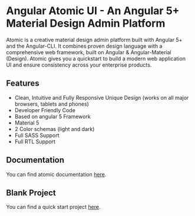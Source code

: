 Angular Atomic UI - An Angular 5+ Material Design Admin Platform
================================================================

Atomic is a creative material design admin platform built with Angular 5+ and the Angular-CLI. 
It combines proven design language with a comprehensive web framework, built on Angular & Angular-Material (Design). 
Atomic gives you a quickstart to build a modern web application UI and ensure consistency across your enterprise products.

## Features
* Clean, Intuitive and Fully Responsive Unique Design (works on all major browsers, tablets and phones)
* Developer Friendly Code
* Based on angular 5 Framework
* Material 5
* 2 Color schemas (light and dark)
* Full SASS Support
* Full RTL Support


## Documentation
You can find atomic documentation [here](https://dbartumeu.github.io/ngx-atomic).


## Blank Project
You can find a quick start project [here](https://github.com/dbartumeu/ngx-atomic-blank).
